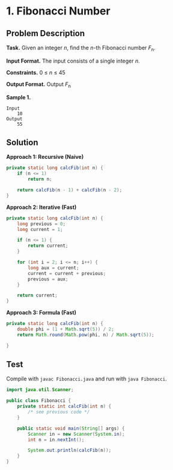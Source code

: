 # 1. Fibonacci Number

## Problem Description

**Task.** Given an integer _n_, find the _n_-th Fibonacci number _F_<sub>n</sub>.

**Input Format.** The input consists of a single integer _n_.

**Constraints.** 0 ≤ _n_ ≤ 45

**Output Format.** Output _F_<sub>n</sub>

**Sample 1.**

```text
Input
    10
Output
    55
```

## Solution

**Approach 1: Recursive (Naive)**
```java
private static long calcFib(int n) {
    if (n <= 1)
        return n;

    return calcFib(n - 1) + calcFib(n - 2);
}
```

**Approach 2: Iterative (Fast)**
```java
private static long calcFib(int n) {
    long previous = 0;
    long current = 1;

    if (n <= 1) {
        return current;
    }

    for (int i = 2; i <= n; i++) {
        long aux = current;
        current = current + previous;
        previous = aux;
    }

    return current;
}
```

**Approach 3: Formula (Fast)**
```java
private static long calcFib(int n) {
    double phi = (1 + Math.sqrt(5)) / 2;
    return Math.round(Math.pow(phi, n) / Math.sqrt(5));

}   
```

## Test

Compile with `javac Fibonacci.java` and run with `java Fibonacci`.

```java
import java.util.Scanner;

public class Fibonacci {
    private static int calcFib(int n) {
        /* see previous code */
    }

    public static void main(String[] args) {
        Scanner in = new Scanner(System.in);
        int n = in.nextInt();

        System.out.println(calcFib(n));
    }
}

```